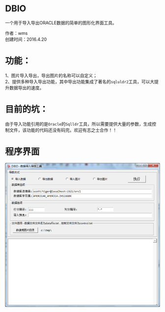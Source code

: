 # DBIO
一个用于导入导出ORACLE数据的简单的图形化界面工具。

作者：wms   
创建时间：2016.4.20

# 功能：
1、图片导入导出，导出图片的名称可以自定义；  
2、提供多种导入导出功能，其中导出功能集成了著名的`sqluldr2`工具，可以大提升数据导出的速度。

# 目前的坑：
由于导入功能引用的是`Oracle`的`Sqlldr`工具，所以需要提供大量的参数，生成控制文件，该功能的代码还没有码完。欢迎有志之士合作！！

# 程序界面

![enter description here][1]


  [1]: ./images/ui.png "ui.png"
